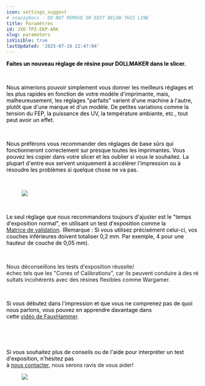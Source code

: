 ```yaml
---
icon: settings_suggest
# snazzyDocs - DO NOT REMOVE OR EDIT BELOW THIS LINE
title: Paramètres
id: JXO-TPZ-EKP-ARK
slug: parameters
isVisible: true
lastUpdated: '2025-07-16 22:47:04'
---
```

<div class="sd-grid" data-columns="2"><div class="sd-card" target="_self"><p><strong><span style="color:#000000;"><span style="background-color:transparent;">Faites un nouveau réglage de résine pour DOLLMAKER dans le slicer.</span></span></strong></p><p><br></p><p><span style="color:#000000;"><span style="background-color:transparent;">Nous aimerions pouvoir simplement vous donner les meilleurs réglages et les plus rapides en fonction de votre modèle d'imprimante, mais, malheureusement, les réglages "parfaits" varient d'une machine à l'autre, plutôt que d'une marque et d'un modèle. De petites variations comme la tension du FEP, la puissance des UV, la température ambiante, etc., tout peut avoir un effet.</span></span></p><p><br></p><p><span style="color:#000000;"><span style="background-color:transparent;">Nous préférons vous recommander des réglages de base sûrs qui fonctionneront correctement sur presque toutes les imprimantes. Vous pouvez les copier dans votre slicer et les oublier si vous le souhaitez. La plupart d'entre eux servent uniquement à accélérer l'impression ou à résoudre les problèmes si quelque chose ne va pas.</span></span></p><p><br></p><figure><img src="https://app.snazzydocs.com/storage/users/Xniulla7ZiAZCeM4/docs/7VBCcNUP9ajJfVFv/images/8Rhy2dr6Mjf5FCvvRnPV.webp"></figure><p><br></p><p><span style="color:#000000;"><span style="background-color:transparent;">Le seul réglage que nous recommandons toujours d'ajuster est le "temps d'exposition normal", en utilisant un test d'exposition comme la </span></span><a href="https://www.printables.com/model/229429-photonsters-validation-matrix-v2" target="_blank">Matrice&nbsp;de&nbsp;validation</a>.&nbsp;<span style="color:#000000;"><span style="background-color:transparent;">(Remarque : Si vous utilisez précisément celui-ci, vos couches inférieures doivent totaliser 0,2 mm. Par exemple, 4 pour une hauteur de couche de 0,05 mm).</span></span></p><p><br></p><p>Nous&nbsp;déconseillons&nbsp;les&nbsp;tests&nbsp;d'exposition&nbsp;réussite/échec&nbsp;tels&nbsp;que&nbsp;les&nbsp;"Cones&nbsp;of&nbsp;Calibrations",&nbsp;car&nbsp;ils&nbsp;peuvent&nbsp;conduire&nbsp;à&nbsp;des&nbsp;résultats&nbsp;incohérents&nbsp;avec&nbsp;des&nbsp;résines&nbsp;flexibles&nbsp;comme&nbsp;Wargamer.</p><p><br></p><p><span style="color:#000000;"><span style="background-color:transparent;">Si vous débutez dans l'impression et que vous ne comprenez pas de quoi nous parlons, vous pouvez en apprendre davantage dans cette</span></span>&nbsp;<a href="https://youtu.be/Gm0-z971tgY" target="_blank">vidéo&nbsp;de&nbsp;FauxHammer</a>.</p><p><br></p><p><br></p><p><span style="color:#000000;"><span style="background-color:transparent;">Si vous souhaitez plus de conseils ou de l'aide pour interpréter un test d'exposition, n'hésitez pas à</span></span>&nbsp;<a href="mailto:info@yesthats3dprinted.eu" target="_blank">nous&nbsp;contacter</a>,&nbsp;nous&nbsp;serons&nbsp;ravis&nbsp;de&nbsp;vous&nbsp;aider!</p></div><div class="sd-card" target="_self"><figure><img src="https://app.snazzydocs.com/storage/users/Xniulla7ZiAZCeM4/docs/7VBCcNUP9ajJfVFv/images/KwDtnd8rTElGHxtfo2GP.webp"></figure><p><br></p></div></div>

<br />

<br />